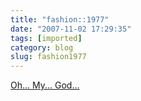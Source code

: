 ```yaml
---
title: "fashion::1977"
date: "2007-11-02 17:29:35"
tags: [imported]
category: blog
slug: fashion1977
---
```


<a href="https://15minutelunch.blogspot.com/2007/10/strap-in-shut-up-and-hold-on-were-going.html">Oh... My... God...</a>
